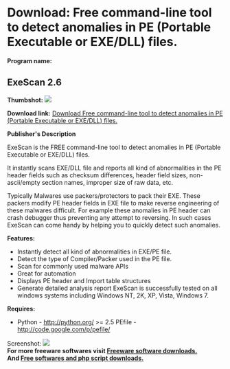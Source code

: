 # Download: Free command-line tool to detect anomalies in PE (Portable Executable or EXE/DLL) files. 

**Program name:**

## ExeScan 2.6

  
**Thumbshot:** ![](http://www.freewarefiles.com/screenshot/sxexescan_md.jpg)   
  
**Download link:** [Download Free command-line tool to detect anomalies in PE (Portable Executable or EXE/DLL) files. ](http://freesoftwares.boysofts.com/ExeScan_program_79650.html)  
  


**Publisher's Description**  
  


ExeScan is the FREE command-line tool to detect anomalies in PE (Portable Executable or EXE/DLL) files. 

It instantly scans EXE/DLL file and reports all kind of abnormalities in the PE header fields such as checksum differences, header field sizes, non-ascii/empty section names, improper size of raw data, etc.

Typically Malwares use packers/protectors to pack their EXE. These packers modify PE header fields in EXE file to make reverse engineering of these malwares difficult. For example these anomalies in PE header can crash debugger thus preventing any attempt to reversing. In such cases ExeScan can come handy by helping you to quickly detect such anomalies.

**Features:**

  * Instantly detect all kind of abnormalities in EXE/PE file. 
  * Detect the type of Compiler/Packer used in the PE file. 
  * Scan for commonly used malware APIs 
  * Great for automation 
  * Displays PE header and Import table structures 
  * Generate detailed analysis report 
ExeScan is successfully tested on all windows systems including Windows NT, 2K, XP, Vista, Windows 7. 

**Requires:**

  * Python - http://python.org/ >= 2.5 PEfile - http://code.google.com/p/pefile/ 

  
  
Screenshot: ![](http://www.freewarefiles.com/screenshot/sxexescan.jpg)   
**For more freeware softwares visit [Freeware software downloads.](http://freesoftwares.boysofts.com/)**   
**And [Free softwares and php script downloads.](http://www.boysofts.com/)**
